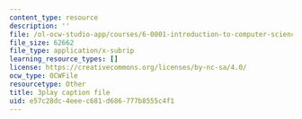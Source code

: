 ```yaml
---
content_type: resource
description: ''
file: /ol-ocw-studio-app/courses/6-0001-introduction-to-computer-science-and-programming-in-python-fall-2016/e57c28dc4eeec681d686777b8555c4f1_MjbuarJ7SE0.srt
file_size: 62662
file_type: application/x-subrip
learning_resource_types: []
license: https://creativecommons.org/licenses/by-nc-sa/4.0/
ocw_type: OCWFile
resourcetype: Other
title: 3play caption file
uid: e57c28dc-4eee-c681-d686-777b8555c4f1
---
```

